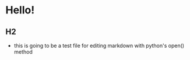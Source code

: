# Hello!

## H2

- this is going to be a test file for editing markdown with python's open() 
   method
